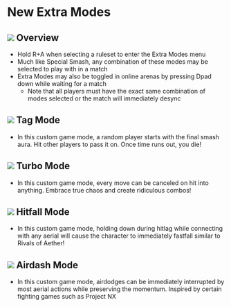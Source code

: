 # New Extra Modes

## ![](../images/SmashBall.png) Overview
- Hold R+A when selecting a ruleset to enter the Extra Modes menu
- Much like Special Smash, any combination of these modes may be selected to play with in a match
- Extra Modes may also be toggled in online arenas by pressing Dpad down while waiting for a match
  - Note that all players must have the exact same combination of modes selected or the match will immediately desync

## ![](../images/SmashBall.png) Tag Mode
- In this custom game mode, a random player starts with the final smash aura. Hit other players to pass it on. Once time runs out, you die!

## ![](../images/SmashBall.png) Turbo Mode
- In this custom game mode, every move can be canceled on hit into anything. Embrace true chaos and create ridiculous combos!

## ![](../images/SmashBall.png) Hitfall Mode
- In this custom game mode, holding down during hitlag while connecting with any aerial will cause the character to immediately fastfall similar to Rivals of Aether!

## ![](../images/SmashBall.png) Airdash Mode
- In this custom game mode, airdodges can be immediately interrupted by most aerial actions while preserving the momentum. Inspired by certain fighting games such as Project NX

<script src="../js/arrow.js">
</script>